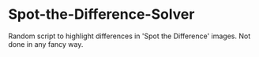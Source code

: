 # Spot-the-Difference-Solver
Random script to highlight differences in 'Spot the Difference' images. Not done in any fancy way.
